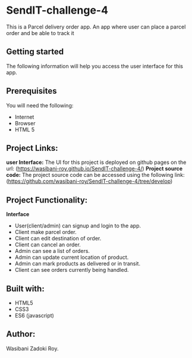 # SendIT-challenge-4
This is a Parcel delivery order app. An app where user can place a parcel order and be able to track it

## Getting started
The following information will help you access the user interface for this app. 

## Prerequisites
You will need the following:
* Internet
* Browser
* HTML 5

## Project Links:
**user Interface:** The UI for this project is deployed on github pages on the url: 
(https://wasibani-roy.github.io/SendIT-challenge-4/)
**Project source code:** The project source code can be accessed using the following link: (https://github.com/wasibani-roy/SendIT-challenge-4/tree/develop)


## Project Functionality:
**Interface**
* User(client/admin) can signup and login to the app.
* Client make parcel order.
* Client can edit destination of order.
* Client can cancel an order.
* Admin can see a list of orders.
* Admin can update current location of product.
* Admin can mark products as delivered or in transit.
* Client can see orders currently being handled.

## Built with:
* HTML5
* CSS3
* ES6 (javascript)

## Author:
Wasibani Zadoki Roy.
